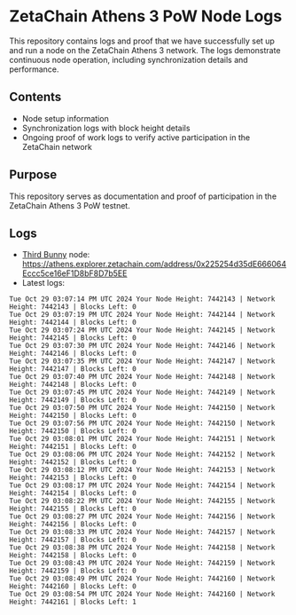 # ZetaChain Athens 3 PoW Node Logs
This repository contains logs and proof that we have successfully set up and run a node on the ZetaChain Athens 3 network. The logs demonstrate continuous node operation, including synchronization details and performance.

## Contents
- Node setup information
- Synchronization logs with block height details
- Ongoing proof of work logs to verify active participation in the ZetaChain network

## Purpose
This repository serves as documentation and proof of participation in the ZetaChain Athens 3 PoW testnet.

## Logs

- [Third Bunny](https://thirdbunny.xyz/) node: https://athens.explorer.zetachain.com/address/0x225254d35dE666064Eccc5ce16eF1D8bF8D7b5EE
- Latest logs:
```
Tue Oct 29 03:07:14 PM UTC 2024 Your Node Height: 7442143 | Network Height: 7442143 | Blocks Left: 0
Tue Oct 29 03:07:19 PM UTC 2024 Your Node Height: 7442144 | Network Height: 7442144 | Blocks Left: 0
Tue Oct 29 03:07:24 PM UTC 2024 Your Node Height: 7442145 | Network Height: 7442145 | Blocks Left: 0
Tue Oct 29 03:07:30 PM UTC 2024 Your Node Height: 7442146 | Network Height: 7442146 | Blocks Left: 0
Tue Oct 29 03:07:35 PM UTC 2024 Your Node Height: 7442147 | Network Height: 7442147 | Blocks Left: 0
Tue Oct 29 03:07:40 PM UTC 2024 Your Node Height: 7442148 | Network Height: 7442148 | Blocks Left: 0
Tue Oct 29 03:07:45 PM UTC 2024 Your Node Height: 7442149 | Network Height: 7442149 | Blocks Left: 0
Tue Oct 29 03:07:50 PM UTC 2024 Your Node Height: 7442150 | Network Height: 7442150 | Blocks Left: 0
Tue Oct 29 03:07:56 PM UTC 2024 Your Node Height: 7442150 | Network Height: 7442150 | Blocks Left: 0
Tue Oct 29 03:08:01 PM UTC 2024 Your Node Height: 7442151 | Network Height: 7442151 | Blocks Left: 0
Tue Oct 29 03:08:06 PM UTC 2024 Your Node Height: 7442152 | Network Height: 7442152 | Blocks Left: 0
Tue Oct 29 03:08:12 PM UTC 2024 Your Node Height: 7442153 | Network Height: 7442153 | Blocks Left: 0
Tue Oct 29 03:08:17 PM UTC 2024 Your Node Height: 7442154 | Network Height: 7442154 | Blocks Left: 0
Tue Oct 29 03:08:22 PM UTC 2024 Your Node Height: 7442155 | Network Height: 7442155 | Blocks Left: 0
Tue Oct 29 03:08:27 PM UTC 2024 Your Node Height: 7442156 | Network Height: 7442156 | Blocks Left: 0
Tue Oct 29 03:08:33 PM UTC 2024 Your Node Height: 7442157 | Network Height: 7442157 | Blocks Left: 0
Tue Oct 29 03:08:38 PM UTC 2024 Your Node Height: 7442158 | Network Height: 7442158 | Blocks Left: 0
Tue Oct 29 03:08:43 PM UTC 2024 Your Node Height: 7442159 | Network Height: 7442159 | Blocks Left: 0
Tue Oct 29 03:08:49 PM UTC 2024 Your Node Height: 7442160 | Network Height: 7442160 | Blocks Left: 0
Tue Oct 29 03:08:54 PM UTC 2024 Your Node Height: 7442160 | Network Height: 7442161 | Blocks Left: 1
```

